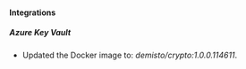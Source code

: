 
#### Integrations

##### Azure Key Vault

- Updated the Docker image to: *demisto/crypto:1.0.0.114611*.
